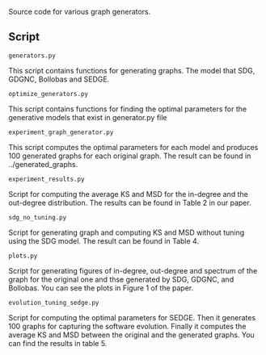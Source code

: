 Source code for various graph generators.

## Script
```
generators.py
```
This script contains functions for generating graphs. The model that SDG, GDGNC, Bollobas and SEDGE.

```
optimize_generators.py
```
This script contains functions for finding the optimal parameters for the generative models that exist in generator.py file

```
experiment_graph_generator.py
```
This script computes the optimal parameters for each model and produces 100 generated graphs for each original graph. The result can be found in ../generated_graphs.

```
experiment_results.py
```
Script for computing the average KS and MSD for the in-degree and the out-degree distribution. The results can be found in Table 2 in our paper.

```
sdg_no_tuning.py
```
Script for generating graph and computing KS and MSD without tuning using the SDG model. The result can be found in Table 4.

```
plots.py
```
Script for generating figures of in-degree, out-degree and spectrum of the graph for the original one and thse generated by SDG, GDGNC, and Bollobas. You can see the plots in Figure 1 of the paper.

```
evolution_tuning_sedge.py
 ```
 Script for computing the optimal parameters for SEDGE. Then it generates 100 graphs for capturing the software evolution. Finally it computes the average KS and MSD between the original and the generated graphs. You can find the results in table 5.
 

